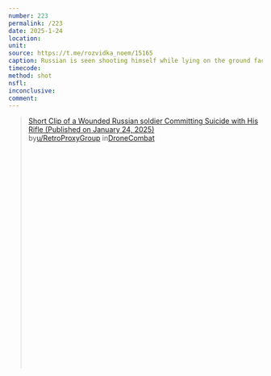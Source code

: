 ```yaml
---
number: 223
permalink: /223
date: 2025-1-24
location: 
unit: 
source: https://t.me/rozvidka_noem/15165
caption: Russian is seen shooting himself while lying on the ground face up
timecode: 
method: shot
nsfl: 
inconclusive: 
comment: 
---
```

<blockquote class="reddit-embed-bq" style="height:500px" data-embed-height="461"><a href="https://www.reddit.com/r/DroneCombat/comments/1i95pbe/short_clip_of_a_wounded_russian_soldier/">Short Clip of a Wounded Russian soldier Committing Suicide with His Rifle (Published on January 24, 2025)</a><br> by<a href="https://www.reddit.com/user/RetroProxyGroup/">u/RetroProxyGroup</a> in<a href="https://www.reddit.com/r/DroneCombat/">DroneCombat</a></blockquote><script async="" src="https://embed.reddit.com/widgets.js" charset="UTF-8"></script>